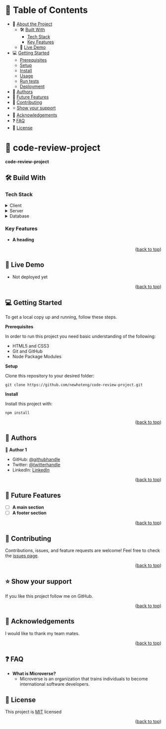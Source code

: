 # 📗 Table of Contents
- 📖 [About the Project](https://github.com/newhoteng/code-review-project/edit/main/README.md#open_book-hello-world)
  - 🛠️ [Built With](https://github.com/newhoteng/code-review-project/edit/main/README.md#hammer_and_wrench-build-with)
    - [Tech Stack](https://github.com/newhoteng/code-review-project/edit/main/README.md#tech-stack)
    - [Key Features](https://github.com/newhoteng/code-review-project/edit/main/README.md#key-features)
  - 🚀 [Live Demo](https://github.com/newhoteng/code-review-project/edit/main/README.md#rocket-live-demo)
- 💻 [Getting Started](https://github.com/newhoteng/code-review-project/edit/main/README.md#computer-getting-started)
  - [Prerequisites](https://github.com/newhoteng/code-review-project/edit/main/README.md#computer-getting-started)
  - [Setup](https://github.com/newhoteng/code-review-project/edit/main/README.md#computer-getting-started)
  - [Install](https://github.com/newhoteng/code-review-project/edit/main/README.md#computer-getting-started)
  - [Usage](https://github.com/newhoteng/code-review-project/edit/main/README.md#computer-getting-started)
  - [Run tests](https://github.com/newhoteng/code-review-project/edit/main/README.md#computer-getting-started)
  - [Deployment](https://github.com/newhoteng/code-review-project/edit/main/README.md#computer-getting-started)
- 👥 [Authors](https://github.com/newhoteng/code-review-project/edit/main/README.md#busts_in_silhouette-authors)
- 🔭 [Future Features](https://github.com/newhoteng/code-review-project/edit/main/README.md#telescope-future-features)
- 🤝 [Contributing](https://github.com/newhoteng/code-review-project/edit/main/README.md#handshake-contributing)
- ⭐ [Show your support](https://github.com/newhoteng/code-review-project/edit/main/README.md#star-show-your-support)
- 🙏 [Acknowledgements](https://github.com/newhoteng/code-review-project/edit/main/README.md#pray-acknowledgements)
- ❓ [FAQ](https://github.com/newhoteng/code-review-project/edit/main/README.md#question-faq)
- 📝 [License](https://github.com/newhoteng/code-review-project/edit/main/README.md#memo-license)


#  :open_book: code-review-project
**code-review-project** 

## :hammer_and_wrench: Build With
### Tech Stack
<details><summary>Client</summary>
<ul>
  <li><a href="https://html.com/">HTML</a></li>
  <li><a href="https://www.w3.org/TR/CSS/#css">CSS</a></li>
</ul>
</details>
<details><summary>Server</summary>
</details>
<details><summary>Database</summary>
</details>

### Key Features
- **A heading**

<p align="right">(<a href="https://github.com/newhoteng/code-review-project#readme">back to top</a>)</p>

## :rocket: Live Demo
- Not deployed yet

<p align="right">(<a href="https://github.com/newhoteng/code-review-project#readme">back to top</a>)</p>

## :computer: Getting Started
To get a local copy up and running, follow these steps.<br>

**Prerequisites**<br>

In order to run this project you need basic understanding of the following:<br>
- HTML5 and CSS3
- Git and GitHub
- Node Package Modules

**Setup**<br>

Clone this repository to your desired folder:<br>
```
git clone https://github.com/newhoteng/code-review-project.git
```

**Install**<br>

Install this project with:<br>
```
npm install
```

<p align="right">(<a href="https://github.com/newhoteng/code-review-project#readme">back to top</a>)</p>

## :busts_in_silhouette: Authors
:bust_in_silhouette: **Author 1**
- GitHub: [@githubhandle](https://github.com/newhoteng)
- Twitter: [@twitterhandle](https://twitter.com/HarrietOteng1)
- LinkedIn: [LinkedIn](https://www.linkedin.com/in/harriet-oteng-75554666/)

<p align="right">(<a href="https://github.com/newhoteng/code-review-project#readme">back to top</a>)</p>

## :telescope: Future Features
- [ ] **A main section**
- [ ] **A footer section**

<p align="right">(<a href="https://github.com/newhoteng/code-review-project#readme">back to top</a>)</p>

## :handshake: Contributing
Contributions, issues, and feature requests are welcome!
Feel free to check the [issues page](https://github.com/newhoteng/Hello-world/issues).

<p align="right">(<a href="https://github.com/newhoteng/code-review-project#readme">back to top</a>)</p>

## :star: Show your support
If you like this project follow me on GitHub.

<p align="right">(<a href="https://github.com/newhoteng/code-review-project#readme">back to top</a>)</p>

## :pray: Acknowledgements
I would like to thank my team mates.

<p align="right">(<a href="https://github.com/newhoteng/code-review-project#readme">back to top</a>)</p>

## :question: FAQ 
- **What is Microverse?**
  - Microverse is an organization that trains individuals to become international software developers.
  
## :memo: License
This project is [MIT](https://github.com/newhoteng/code-review-project/blob/main/LICENSE) licensed

<p align="right">(<a href="https://github.com/newhoteng/code-review-project#readme">back to top</a>)</p>

